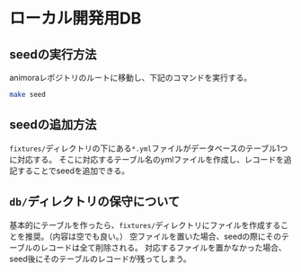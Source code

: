 # ローカル開発用DB

## seedの実行方法

animoraレポジトリのルートに移動し、下記のコマンドを実行する。

```sh
make seed
```

## seedの追加方法

`fixtures/`ディレクトリの下にある`*.yml`ファイルがデータベースのテーブル1つに対応する。
そこに対応するテーブル名のymlファイルを作成し、レコードを追記することでseedを追加できる。

## `db/`ディレクトリの保守について

基本的にテーブルを作ったら、`fixtures/`ディレクトリにファイルを作成することを推奨。（内容は空でも良い。）
空ファイルを置いた場合、seedの際にそのテーブルのレコードは全て削除される。
対応するファイルを置かなかった場合、seed後にそのテーブルのレコードが残ってしまう。
